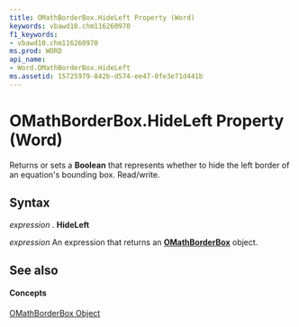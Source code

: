 ```yaml
---
title: OMathBorderBox.HideLeft Property (Word)
keywords: vbawd10.chm116260970
f1_keywords:
- vbawd10.chm116260970
ms.prod: WORD
api_name:
- Word.OMathBorderBox.HideLeft
ms.assetid: 15725979-842b-d574-ee47-0fe3e71d441b
---
```



# OMathBorderBox.HideLeft Property (Word)

Returns or sets a  **Boolean** that represents whether to hide the left border of an equation's bounding box. Read/write.


## Syntax

 _expression_ . **HideLeft**

 _expression_ An expression that returns an **[OMathBorderBox](omathborderbox-object-word.md)** object.


## See also


#### Concepts


[OMathBorderBox Object](omathborderbox-object-word.md)


